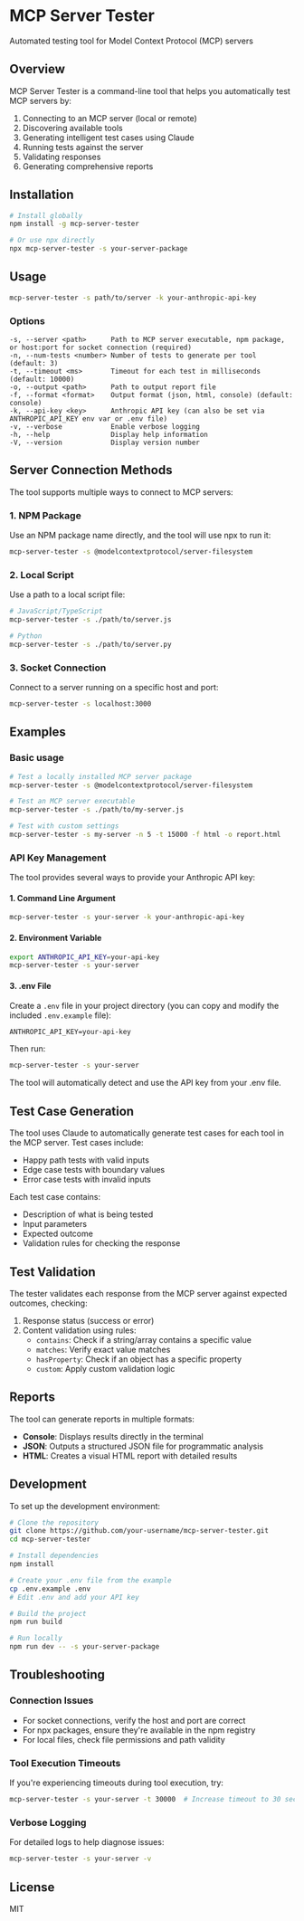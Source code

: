 # MCP Server Tester

Automated testing tool for Model Context Protocol (MCP) servers

## Overview

MCP Server Tester is a command-line tool that helps you automatically test MCP servers by:

1. Connecting to an MCP server (local or remote)
2. Discovering available tools
3. Generating intelligent test cases using Claude
4. Running tests against the server
5. Validating responses
6. Generating comprehensive reports

## Installation

```bash
# Install globally
npm install -g mcp-server-tester

# Or use npx directly
npx mcp-server-tester -s your-server-package
```

## Usage

```bash
mcp-server-tester -s path/to/server -k your-anthropic-api-key
```

### Options

```
-s, --server <path>      Path to MCP server executable, npm package, or host:port for socket connection (required)
-n, --num-tests <number> Number of tests to generate per tool (default: 3)
-t, --timeout <ms>       Timeout for each test in milliseconds (default: 10000)
-o, --output <path>      Path to output report file
-f, --format <format>    Output format (json, html, console) (default: console)
-k, --api-key <key>      Anthropic API key (can also be set via ANTHROPIC_API_KEY env var or .env file)
-v, --verbose            Enable verbose logging
-h, --help               Display help information
-V, --version            Display version number
```

## Server Connection Methods

The tool supports multiple ways to connect to MCP servers:

### 1. NPM Package

Use an NPM package name directly, and the tool will use npx to run it:

```bash
mcp-server-tester -s @modelcontextprotocol/server-filesystem
```

### 2. Local Script

Use a path to a local script file:

```bash
# JavaScript/TypeScript
mcp-server-tester -s ./path/to/server.js

# Python
mcp-server-tester -s ./path/to/server.py
```

### 3. Socket Connection

Connect to a server running on a specific host and port:

```bash
mcp-server-tester -s localhost:3000
```

## Examples

### Basic usage

```bash
# Test a locally installed MCP server package
mcp-server-tester -s @modelcontextprotocol/server-filesystem

# Test an MCP server executable
mcp-server-tester -s ./path/to/my-server.js

# Test with custom settings
mcp-server-tester -s my-server -n 5 -t 15000 -f html -o report.html
```

### API Key Management

The tool provides several ways to provide your Anthropic API key:

#### 1. Command Line Argument

```bash
mcp-server-tester -s your-server -k your-anthropic-api-key
```

#### 2. Environment Variable

```bash
export ANTHROPIC_API_KEY=your-api-key
mcp-server-tester -s your-server
```

#### 3. .env File

Create a `.env` file in your project directory (you can copy and modify the included `.env.example` file):

```
ANTHROPIC_API_KEY=your-api-key
```

Then run:

```bash
mcp-server-tester -s your-server
```

The tool will automatically detect and use the API key from your .env file.

## Test Case Generation

The tool uses Claude to automatically generate test cases for each tool in the MCP server. Test cases include:

- Happy path tests with valid inputs
- Edge case tests with boundary values
- Error case tests with invalid inputs

Each test case contains:
- Description of what is being tested
- Input parameters
- Expected outcome
- Validation rules for checking the response

## Test Validation

The tester validates each response from the MCP server against expected outcomes, checking:

1. Response status (success or error)
2. Content validation using rules:
   - `contains`: Check if a string/array contains a specific value
   - `matches`: Verify exact value matches
   - `hasProperty`: Check if an object has a specific property
   - `custom`: Apply custom validation logic

## Reports

The tool can generate reports in multiple formats:

- **Console**: Displays results directly in the terminal
- **JSON**: Outputs a structured JSON file for programmatic analysis
- **HTML**: Creates a visual HTML report with detailed results

## Development

To set up the development environment:

```bash
# Clone the repository
git clone https://github.com/your-username/mcp-server-tester.git
cd mcp-server-tester

# Install dependencies
npm install

# Create your .env file from the example
cp .env.example .env
# Edit .env and add your API key

# Build the project
npm run build

# Run locally
npm run dev -- -s your-server-package
```

## Troubleshooting

### Connection Issues

- For socket connections, verify the host and port are correct
- For npx packages, ensure they're available in the npm registry
- For local files, check file permissions and path validity

### Tool Execution Timeouts

If you're experiencing timeouts during tool execution, try:

```bash
mcp-server-tester -s your-server -t 30000  # Increase timeout to 30 seconds
```

### Verbose Logging

For detailed logs to help diagnose issues:

```bash
mcp-server-tester -s your-server -v
```

## License

MIT 